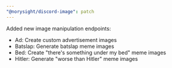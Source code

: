```yaml
---
"@norysight/discord-image": patch
---
```

Added new image manipulation endpoints:
- Ad: Create custom advertisement images
- Batslap: Generate batslap meme images
- Bed: Create "there's something under my bed" meme images
- Hitler: Generate "worse than Hitler" meme images
